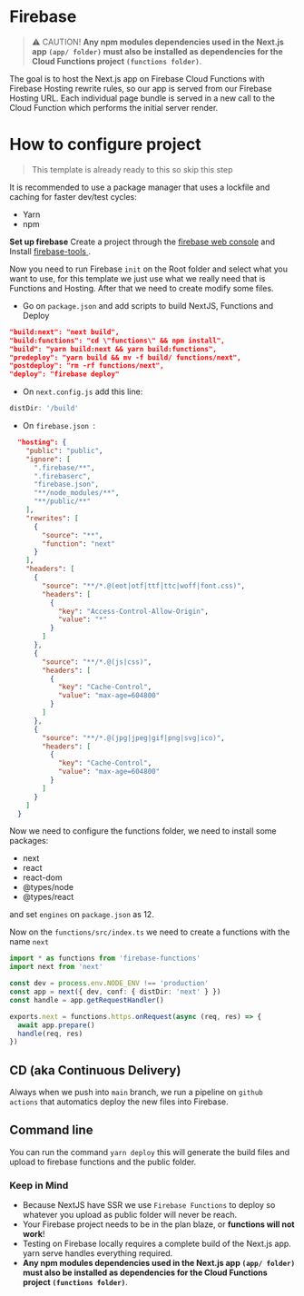 # Firebase

> ⚠️ CAUTION! **Any npm modules dependencies used in the Next.js app `(app/ folder)` must also be installed as dependencies for the
> Cloud Functions project `(functions folder)`**.

The goal is to host the Next.js app on Firebase Cloud Functions with Firebase Hosting rewrite rules, so our app is
served from our Firebase Hosting URL. Each individual page bundle is served in a new call to the Cloud Function
which performs the initial server render.

# How to configure project

> This template is already ready to this so skip this step

It is recommended to use a package manager that uses a lockfile and caching for faster dev/test cycles:

- Yarn
- npm

**Set up firebase**
Create a project through the [firebase web console](https://console.firebase.google.com/) and Install [firebase-tools
](https://www.npmjs.com/package/firebase-tools).

Now you need to run Firebase `init` on the Root folder and select what you want to use, for this template we just use
what we really need that is Functions and Hosting. After that we need to create modify some files.

- Go on `package.json` and add scripts to build NextJS, Functions and Deploy

```json
"build:next": "next build",
"build:functions": "cd \"functions\" && npm install",
"build": "yarn build:next && yarn build:functions",
"predeploy": "yarn build && mv -f build/ functions/next",
"postdeploy": "rm -rf functions/next",
"deploy": "firebase deploy"
```

- On `next.config.js` add this line:

```js
distDir: '/build'
```

- On `firebase.json `:

```json
  "hosting": {
    "public": "public",
    "ignore": [
      ".firebase/**",
      ".firebaserc",
      "firebase.json",
      "**/node_modules/**",
      "**/public/**"
    ],
    "rewrites": [
      {
        "source": "**",
        "function": "next"
      }
    ],
    "headers": [
      {
        "source": "**/*.@(eot|otf|ttf|ttc|woff|font.css)",
        "headers": [
          {
            "key": "Access-Control-Allow-Origin",
            "value": "*"
          }
        ]
      },
      {
        "source": "**/*.@(js|css)",
        "headers": [
          {
            "key": "Cache-Control",
            "value": "max-age=604800"
          }
        ]
      },
      {
        "source": "**/*.@(jpg|jpeg|gif|png|svg|ico)",
        "headers": [
          {
            "key": "Cache-Control",
            "value": "max-age=604800"
          }
        ]
      }
    ]
  }
```

Now we need to configure the functions folder, we need to install some packages:

- next
- react
- react-dom
- @types/node
- @types/react

and set `engines` on `package.json` as 12.

Now on the `functions/src/index.ts` we need to create a functions with the name `next`

```ts
import * as functions from 'firebase-functions'
import next from 'next'

const dev = process.env.NODE_ENV !== 'production'
const app = next({ dev, conf: { distDir: 'next' } })
const handle = app.getRequestHandler()

exports.next = functions.https.onRequest(async (req, res) => {
  await app.prepare()
  handle(req, res)
})
```

## CD (aka Continuous Delivery)

Always when we push into `main` branch, we run a pipeline on `github actions` that automatics deploy
the new files into Firebase.

## Command line

You can run the command `yarn deploy` this will generate the build files and upload to firebase functions and the
public folder.

### Keep in Mind

- Because NextJS have SSR we use `Firebase Functions` to deploy so whatever you upload as public folder will never be
  reach.
- Your Firebase project needs to be in the plan blaze, or **functions will not work**!
- Testing on Firebase locally requires a complete build of the Next.js app. yarn serve handles everything required.
- **Any npm modules dependencies used in the Next.js app `(app/ folder)` must also be installed as dependencies for the
  Cloud Functions project `(functions folder)`**.

